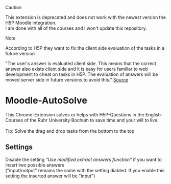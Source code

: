 > [!CAUTION]
> This extension is deprecated and does not work with the newest version the H5P Moodle integration.  
> I am done with all of the courses and I won't update this repository.

> [!NOTE]  
> According to H5P they want to fix the client side evaluation of the tasks in a future version
>
> "The user's answer is evaluated client side. This means that the correct answer also exists client side and it is easy for users familiar to web development to cheat on tasks in H5P. The evaluation of answers will be moved server side in future versions to avoid this." [Source](https://h5p.org/documentation/installation/security)

# Moodle-AutoSolve

This Chrome-Extension solves or helps with H5P-Questions in the English-Courses of the Ruhr University Bochum to save time and your will to live. <br><br>
Tip: Solve the drag and drop tasks from the bottom to the top

## Settings
Disable the setting <em>"Use modified extract answers function"</em> if you want to insert two possible answers <br>
("input/output" remains the same with the setting diabled. If you enable this setting the inserted answer will be "input")
